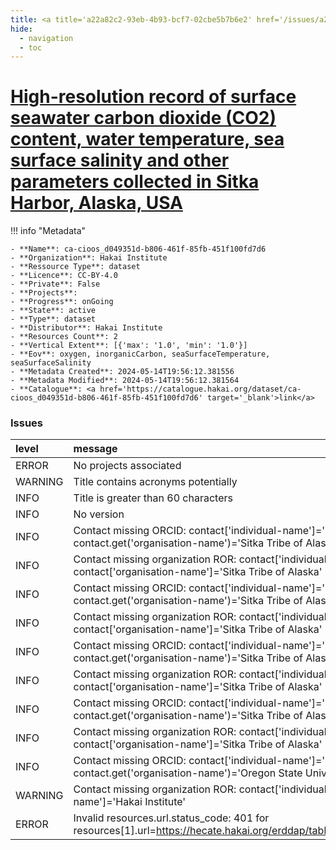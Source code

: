 ```yaml
---
title: <a title='a22a82c2-93eb-4b93-bcf7-02cbe5b7b6e2' href='/issues/a22a82c2-93eb-4b93-bcf7-02cbe5b7b6e2/' target='_blank'>High-resolution record of surface seawater carbon dioxide (CO2) content, water temperature, sea surface salinity and other parameters collected in Sitka Harbor, Alaska, USA</a>
hide:
  - navigation
  - toc
---
```


# <a title='a22a82c2-93eb-4b93-bcf7-02cbe5b7b6e2' href='/issues/a22a82c2-93eb-4b93-bcf7-02cbe5b7b6e2/' target='_blank'>High-resolution record of surface seawater carbon dioxide (CO2) content, water temperature, sea surface salinity and other parameters collected in Sitka Harbor, Alaska, USA</a>

<div id='map'></div>

!!! info "Metadata"
    
    - **Name**: ca-cioos_d049351d-b806-461f-85fb-451f100fd7d6 
    - **Organization**: Hakai Institute 
    - **Ressource Type**: dataset 
    - **Licence**: CC-BY-4.0 
    - **Private**: False 
    - **Projects**:  
    - **Progress**: onGoing 
    - **State**: active 
    - **Type**: dataset 
    - **Distributor**: Hakai Institute 
    - **Resources Count**: 2 
    - **Vertical Extent**: [{'max': '1.0', 'min': '1.0'}] 
    - **Eov**: oxygen, inorganicCarbon, seaSurfaceTemperature, seaSurfaceSalinity 
    - **Metadata Created**: 2024-05-14T19:56:12.381556 
    - **Metadata Modified**: 2024-05-14T19:56:12.381564 
    - **Catalogue**: <a href='https://catalogue.hakai.org/dataset/ca-cioos_d049351d-b806-461f-85fb-451f100fd7d6' target='_blank'>link</a> 

### Issues

| level   | message                                                                                                                                   |
|:--------|:------------------------------------------------------------------------------------------------------------------------------------------|
| ERROR   | No projects associated                                                                                                                    |
| WARNING | Title contains acronyms potentially                                                                                                       |
| INFO    | Title is greater than 60 characters                                                                                                       |
| INFO    | No version                                                                                                                                |
| INFO    | Contact missing ORCID: contact['individual-name']='Whitehead, Chris' contact.get('organisation-name')='Sitka Tribe of Alaska'             |
| INFO    | Contact missing organization ROR:  contact['individual-name']='Whitehead, Chris' contact['organisation-name']='Sitka Tribe of Alaska'     |
| INFO    | Contact missing ORCID: contact['individual-name']='Lanphier, Karie' contact.get('organisation-name')='Sitka Tribe of Alaska'              |
| INFO    | Contact missing organization ROR:  contact['individual-name']='Lanphier, Karie' contact['organisation-name']='Sitka Tribe of Alaska'      |
| INFO    | Contact missing ORCID: contact['individual-name']='Peterson, Willoughby' contact.get('organisation-name')='Sitka Tribe of Alaska'         |
| INFO    | Contact missing organization ROR:  contact['individual-name']='Peterson, Willoughby' contact['organisation-name']='Sitka Tribe of Alaska' |
| INFO    | Contact missing ORCID: contact['individual-name']='Kennedy, Estjer' contact.get('organisation-name')='Sitka Tribe of Alaska'              |
| INFO    | Contact missing organization ROR:  contact['individual-name']='Kennedy, Estjer' contact['organisation-name']='Sitka Tribe of Alaska'      |
| INFO    | Contact missing ORCID: contact['individual-name']='Hales, Burke' contact.get('organisation-name')='Oregon State University'               |
| WARNING | Contact missing organization ROR:  contact['individual-name']='' contact['organisation-name']='Hakai Institute'                           |
| ERROR   | Invalid resources.url.status_code: 401 for resources[1].url=https://hecate.hakai.org/erddap/tabledap/HakaiSitkaBoLResearch.html           |

<script>
   document.addEventListener("DOMContentLoaded", function() {
    var map = L.map('map').setView([51.505, -125.09], 5);
    L.tileLayer('https://tile.openstreetmap.org/{z}/{x}/{y}.png', {
        maxZoom: 19,
        attribution: '&copy; <a href="http://www.openstreetmap.org/copyright">OpenStreetMap</a>'
    }).addTo(map);
    var geojsonFeature = {
        "type": "Feature",
        "properties": {
            "name" : "<a title='a22a82c2-93eb-4b93-bcf7-02cbe5b7b6e2' href='/issues/a22a82c2-93eb-4b93-bcf7-02cbe5b7b6e2/' target='_blank'>High-resolution record of surface seawater carbon dioxide (CO2) content, water temperature, sea surface salinity and other parameters collected in Sitka Harbor, Alaska, USA</a>"
        },
        "geometry": {'type': 'Point', 'coordinates': [-135.3456, 57.0526]}
    }
    L.geoJSON(geojsonFeature).addTo(map);
   })
</script>